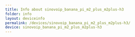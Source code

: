 ```yaml
---
title: Info about sinovoip_banana_pi_m2_plus_m2plus-h3
folder: info
layout: deviceinfo
permalink: /devices/sinovoip_banana_pi_m2_plus_m2plus-h3/
device: sinovoip_banana_pi_m2_plus_m2plus-h3
---
```

